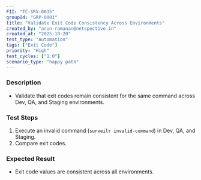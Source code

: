 ```yaml
---
FII: "TC-SRV-0035"  
groupId: "GRP-0001"  
title: "Validate Exit Code Consistency Across Environments"  
created_by: "arun-ramanan@netspective.in"  
created_at: "2025-10-20"  
test_type: "Automation"  
tags: ["Exit Code"]  
priority: "High"  
test_cycles: ["1.0"]  
scenario_type: "happy path"  
---
```


### Description

- Validate that exit codes remain consistent for the same command across Dev, QA, and Staging environments.

### Test Steps

1. Execute an invalid command (`surveilr invalid-command`) in Dev, QA, and Staging.  
2. Compare exit codes.  

### Expected Result

- Exit code values are consistent across all environments.
